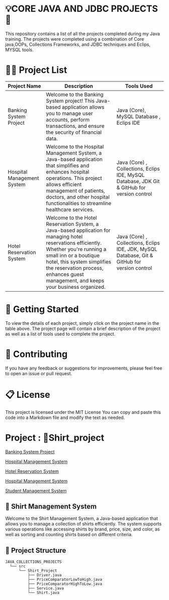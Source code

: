 # 💡CORE JAVA AND JDBC PROJECTS 🎉
This repository contains a list of all the projects completed during my Java training. The projects were completed using a combination of Core java,OOPs, Collections Frameworks, and JDBC techniques and Eclips, 
 MYSQL tools.

# 👩‍💻 Project List

| Project Name | Description | Tools Used |
|--------------|-------------|------------|
|Banking System Project|Welcome to the Banking System project! This Java-based application allows you to manage user accounts, perform transactions, and ensure the security of financial data.|Java (Core),  MySQL Database , Eclips IDE|
|Hospital Management System|Welcome to the Hospital Management System, a Java-based application that simplifies and enhances hospital operations. This project allows efficient management of patients, doctors, and other hospital functionalities to streamline healthcare services.|Java (Core) , Collections, Eclips IDE,  MySQL Database, JDK Git & GitHub for version control |
|Hotel Reservation System |Welcome to the Hotel Reservation System, a Java-based application for managing hotel reservations efficiently. Whether you're running a small inn or a boutique hotel, this system simplifies the reservation process, enhances guest management, and keeps your business organized.|Java (Core) , Collections, Eclips IDE, JDK, MySQL Database, Git & GitHub for version control |


# 🚀 Getting Started
To view the details of each project, simply click on the project name in the table above. The project page will contain a brief description of the project as well as a list of tools used to complete the project.
# 🤝 Contributing
If you have any feedback or suggestions for improvements, please feel free to open an issue or pull request.
# 📋 License
This project is licensed under the MIT License 
You can copy and paste this code into a Markdown file and modify the text as needed.
# Project : 👕Shirt_project
[Banking System Project](./src/Bank_Management_system)  

[Hospital Management System](./src/HospitalManagementSystem) 

[Hotel Reservation System](.src/HotalManagementSystem) 

[Hospital Management System](./src/HospitalManagementSystem) 


[Student Management System](./src/com/student/manage/README.md) 

## 👕 Shirt Management System
Welcome to the Shirt Management System, a Java-based application that allows you to manage a collection of shirts efficiently. The system supports various operations like accessing shirts by brand, price, size, and color, as well as sorting and counting shirts based on different criteria.
## 📂 Project Structure
 ```plaintext
JAVA_COLLECTIONS_PROJECTS
   └── src
       └── Shirt_Project
           ├── Driver.java
           ├── PriceComparatorLowToHigh.java
           ├── PriceComparatorHighToLow.java
           ├── Service.java
           └── Shirt.java 
```
